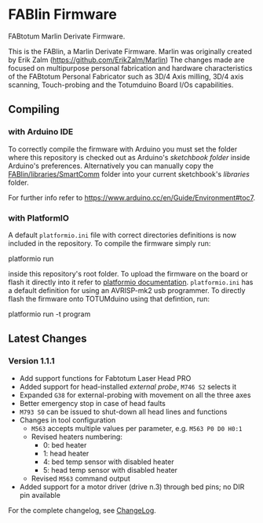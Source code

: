 FABlin Firmware
===============
FABtotum Marlin Derivate Firmware.

This is the FABlin, a Marlin Derivate Firmware. Marlin was originally
created by Erik Zalm (https://github.com/ErikZalm/Marlin) The changes
made are focused on multipurpose personal fabrication and hardware
characteristics of the FABtotum Personal Fabricator such as 3D/4 Axis
milling, 3D/4 axis scanning, Touch-probing and the Totumduino Board
I/Os capabilities.


Compiling
---------

### with Arduino IDE

To correctly compile the firmware with Arduino you must set the folder
where this repository is checked out as Arduino's *sketchbook folder*
inside Arduino's preferences. Alternatively you can manually copy the
[FABlin/libraries/SmartComm](libraries/SmartComm) folder into your
current sketchbook's *libraries* folder.

For further info refer to
https://www.arduino.cc/en/Guide/Environment#toc7.


### with PlatformIO

A default `platformio.ini` file with correct directories definitions is
now included in the repository. To compile the firmware simply run:

  platformio run

inside this repository's root folder. To upload the firmware on the board
or flash it directly into it refer to
[platformio documentation](http://docs.platformio.org/en/stable/userguide/cmd_run.html).
`platformio.ini` has a default definition for using an AVRISP-mk2 usb
programmer. To directly flash the firmware onto TOTUMduino using that
defintion, run:

  platformio run -t program


Latest Changes
--------------

### Version 1.1.1

- Add support functions for Fabtotum Laser Head PRO
- Added support for head-installed _external probe_, `M746 S2` selects it
- Expanded `G38` for external-probing with movement on all the three axes
- Better emergency stop in case of head faults
- `M793 S0` can be issued to shut-down all head lines and functions
- Changes in tool configuration
  - `M563` accepts multiple values per parameter, e.g. `M563 P0 D0 H0:1`
  - Revised heaters numbering:
    - 0: bed heater
    - 1: head heater
    - 4: bed temp sensor with disabled heater
    - 5: head temp sensor with disabled heater
  - Revised `M563` command output
- Added support for a motor driver (drive n.3) through bed pins; no DIR pin available

For the complete changelog, see [ChangeLog](ChangeLog.txt).
